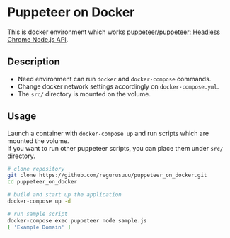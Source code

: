 # Puppeteer on Docker

This is docker environment which works [puppeteer/puppeteer: Headless Chrome Node.js API](https://github.com/puppeteer/puppeteer).

## Description

- Need environment can run `docker` and `docker-compose` commands.
- Change docker network settings accordingly on `docker-compose.yml`.
- The `src/` directory is mounted on the volume.

## Usage

Launch a container with `docker-compose up` and run scripts which are mounted the volume.  
If you want to run other puppeteer scripts, you can place them under `src/` directory.

```bash
# clone repository
git clone https://github.com/regurusuuu/puppeteer_on_docker.git
cd puppeteer_on_docker

# build and start up the application
docker-compose up -d

# run sample script
docker-compose exec puppeteer node sample.js
[ 'Example Domain' ]
```
